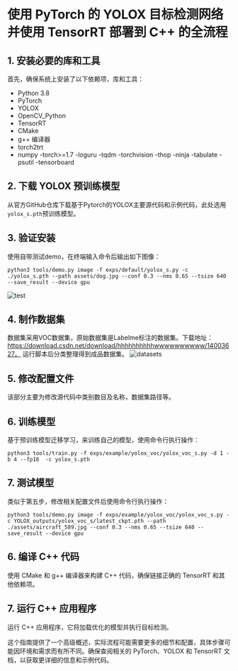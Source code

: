# 使用 PyTorch 的 YOLOX 目标检测网络并使用 TensorRT 部署到 C++ 的全流程

## 1. 安装必要的库和工具

首先，确保系统上安装了以下依赖项，库和工具：

- Python 3.8
- PyTorch
- YOLOX
- OpenCV_Python
- TensorRT
- CMake
- g++ 编译器
- torch2trt
- numpy
-torch>=1.7
-loguru
-tqdm
-torchvision
-thop
-ninja
-tabulate
-psutil
-tensorboard

## 2. 下载 YOLOX 预训练模型

从官方GitHub仓库下载基于Pytorch的YOLOX主要源代码和示例代码，此处选用`yolox_s.pth`预训练模型。

## 3. 验证安装

使用自带测试demo，在终端输入命令后输出如下图像：
```
python3 tools/demo.py image -f exps/default/yolox_s.py -c ./yolox_s.pth --path assets/dog.jpg --conf 0.3 --nms 0.65 --tsize 640 --save_result --device gpu
```
![test](https://img-blog.csdnimg.cn/img_convert/56688e5cae3385f3e186e0ba8c8c44e7.png)

## 4. 制作数据集

数据集采用VOC数据集，原始数据集是Labelme标注的数据集。下载地址：https://download.csdn.net/download/hhhhhhhhhhwwwwwwwwww/14003627。
运行脚本后分类整理得到成品数据集。
![datasets](https://img-blog.csdnimg.cn/img_convert/a0b98b86b782c773ec067a1ca2e00613.png)

## 5. 修改配置文件

该部分主要为修改源代码中类别数目及名称，数据集路径等。

## 6. 训练模型

基于预训练模型迁移学习，来训练自己的模型，使用命令行执行操作：
```
python3 tools/train.py -f exps/example/yolox_voc/yolox_voc_s.py -d 1 -b 4 --fp16  -c yolox_s.pth
```

## 7. 测试模型

类似于第五步，修改相关配置文件后使用命令行执行操作：
```
python3 tools/demo.py image -f exps/example/yolox_voc/yolox_voc_s.py -c YOLOX_outputs/yolox_voc_s/latest_ckpt.pth --path ./assets/aircraft_589.jpg --conf 0.3 --nms 0.65 --tsize 640 --save_result --device gpu
```


## 6. 编译 C++ 代码

使用 CMake 和 g++ 编译器来构建 C++ 代码，确保链接正确的 TensorRT 和其他依赖项。

## 7. 运行 C++ 应用程序

运行 C++ 应用程序，它将加载优化的模型并执行目标检测。

这个指南提供了一个高级概述，实际流程可能需要更多的细节和配置，具体步骤可能因环境和需求而有所不同。确保查阅相关的 PyTorch、YOLOX 和 TensorRT 文档，以获取更详细的信息和示例代码。
